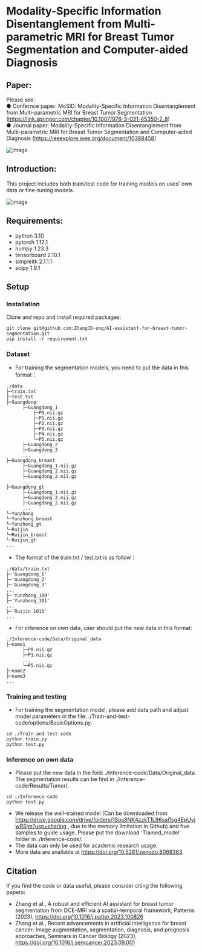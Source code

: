 # Modality-Specific Information Disentanglement from Multi-parametric MRI for Breast Tumor Segmentation and Computer-aided Diagnosis

## Paper:
Please see:   
● Confernce paper: MoSID: Modality-Specific Information Disentanglement from Multi-parametric MRI for Breast Tumor Segmentation (https://link.springer.com/chapter/10.1007/978-3-031-45350-2_8)  
● Journal paper: Modality-Specific Information Disentanglement from Multi-parametric MRI for Breast Tumor Segmentation and Computer-aided Diagnosis (https://ieeexplore.ieee.org/document/10388458)

![image](https://github.com/Qianqian-Chen/MoSID/blob/main/framework.png)

## Introduction:
This project includes both train/test code for training models on uses' own data or fine-tuning models.

![image](https://github.com/Qianqian-Chen/MoSID/blob/main/result.png)

## Requirements:
* python 3.10
* pytorch 1.12.1
* numpy 1.23.3
* tensorboard 2.10.1
* simpleitk 2.1.1.1
* scipy 1.9.1

## Setup

### Installation
Clone and repo and install required packages:
```
git clone git@github.com:ZhangJD-ong/AI-assistant-for-breast-tumor-segmentation.git
pip install -r requirement.txt
```
### Dataset
* For training the segmentation models, you need to put the data in this format：

```
./data
├─train.txt
├─test.txt
├─Guangdong
      ├─Guangdong_1
          ├─P0.nii.gz
          ├─P1.nii.gz
          ├─P2.nii.gz
          ├─P3.nii.gz
          ├─P4.nii.gz     
          └─P5.nii.gz
      ├─Guangdong_2
      ├─Guangdong_3
      ...
├─Guangdong_breast
      ├─Guangdong_1.nii.gz
      ├─Guangdong_2.nii.gz
      ├─Guangdong_2.nii.gz
      ...
├─Guangdong_gt
      ├─Guangdong_1.nii.gz
      ├─Guangdong_2.nii.gz
      ├─Guangdong_2.nii.gz
      ...         
└─Yunzhong
└─Yunzhong_breast
└─Yunzhong_gt
└─Ruijin
└─Ruijin_breast
└─Ruijin_gt
...
```
* The format of the train.txt / test.txt is as follow：
```
./data/train.txt
├─'Guangdong_1'
├─'Guangdong_2'
├─'Guangdong_3'
...
├─'Yunzhong_100'
├─'Yunzhong_101'
...
├─'Ruijin_1010'
...
```
* For inference on own data, user should put the new data in this format:
```
./Inference-code/Data/Original_data
├─name1
      ├─P0.nii.gz
      ├─P1.nii.gz
      ...
      └─P5.nii.gz
├─name2
├─name3
...
```

### Training and testing
* For training the segmentation model, please add data path and adjust model parameters in the file: ./Train-and-test-code/options/BasicOptions.py. 
```
cd ./Train-and-test-code
python train.py
python test.py
```
### Inference on own data
* Please put the new data in the fold: ./Inference-code/Data/Original_data. The segmentation results can be find in ./Inference-code/Results/Tumor/.
```
cd ./Inference-code
python test.py
```
* We release the well-trained model (Can be downloaded from https://drive.google.com/drive/folders/1Sos8NK4zzkT1L96saffsg4EpUyjwRSjm?usp=sharing , due to the memory limitation in Github) and five samples to guide usage. Please put the download 'Trained_model' folder in ./Inference-code/.
* The data can only be used for academic research usage.
* More data are available at https://doi.org/10.5281/zenodo.8068383.

## Citation
If you find the code or data useful, please consider citing the following papers:

* Zhang et al., A robust and efficient AI assistant for breast tumor segmentation from DCE-MRI via a spatial-temporal framework, Patterns (2023), https://doi.org/10.1016/j.patter.2023.100826
* Zhang et al., Recent advancements in artificial intelligence for breast cancer: Image augmentation, segmentation, diagnosis, and prognosis approaches, Seminars in Cancer Biology (2023), https://doi.org/10.1016/j.semcancer.2023.09.001
